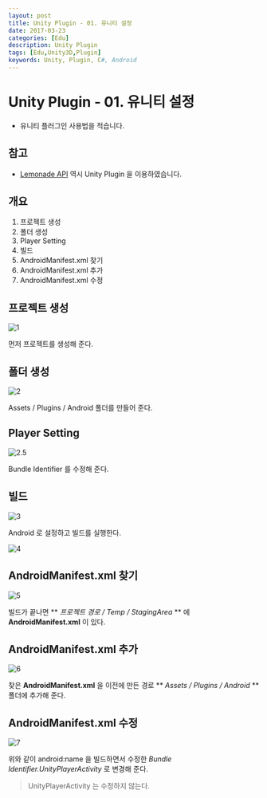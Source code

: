```yaml
---
layout: post
title: Unity Plugin - 01. 유니티 설정
date: 2017-03-23
categories: [Edu]
description: Unity Plugin
tags: [Edu,Unity3D,Plugin]
keywords: Unity, Plugin, C#, Android
---
```


# Unity Plugin - 01. 유니티 설정

- 유니티 플러그인 사용법을 적습니다.

## 참고
- [Lemonade API](https://github.com/kyechan99/lemonade-android-api-unity-example) 역시 Unity Plugin 을 이용하였습니다.

## 개요
  1. 프로젝트 생성
  2. 폴더 생성
  3. Player Setting
  4. 빌드
  5. AndroidManifest.xml 찾기
  6. AndroidManifest.xml 추가
  7. AndroidManifest.xml 수정

  
## 프로젝트 생성
![1](http://postfiles1.naver.net/MjAxNzAzMjNfNjcg/MDAxNDkwMjI4MjM0MjQz.Rh_v7QJZcDkVuUoVA_kpJT39b1xaJ4PTEPxKt3t4fsog.a9jdiFwZXm4OE561q9AGiUVjJV-VT1S-u5VyKT0Smhgg.PNG.kyechan99/0.PNG?type=w1)

먼저 프로젝트를 생성해 준다.

## 폴더 생성
![2](http://postfiles1.naver.net/MjAxNzAzMjNfMTEx/MDAxNDkwMjI4MzMyNDQ2.B3VA8MkKaetsqFFMD4fo3pXl49R7m6C8QqOyCghWdGsg.a4402Gn53cGqB0-7nbT9ROGgtqSOamg6fnQSMrtOLQUg.PNG.kyechan99/001.PNG?type=w1)

Assets / Plugins / Android 폴더를 만들어 준다.

## Player Setting
![2.5](http://postfiles1.naver.net/MjAxNzAzMjNfMTk5/MDAxNDkwMjI4MDAzNjEw.zNIC-n_MMaQkVsrJsfVuaaVUcqLk3noxgeqycjSU9rYg.kbhDUYuxgIuwwnyivGLOpQ3klhcd6ce659m9r2U_TWEg.PNG.kyechan99/1.5.PNG?type=w1)

Bundle Identifier 를 수정해 준다.

## 빌드
![3](http://postfiles5.naver.net/MjAxNzAzMjNfNDEg/MDAxNDkwMjI4MjM0MDQ4.T0FoUL9ykNtzXxDVwQCAIPWnQhuMaFhW8NIFywIhgAIg.B5gN1c69MRkOwPmqWxASWrLHOq3Q_qWGl2MylLEo1pwg.PNG.kyechan99/0.5.PNG?type=w1)

Android 로 설정하고 빌드를 실행한다.

![4](http://postfiles7.naver.net/MjAxNzAzMjNfMTA3/MDAxNDkwMjI4MDA0MTM4.cSHKAZoHmXEDznQ9uul_cwNXUVq2HUUnryLB5t-XNhcg.CQ4i9X4JOLcShQD7mY0m4hwXQ97_nMG4Gb1aErl78UUg.PNG.kyechan99/2.PNG?type=w1)

## AndroidManifest.xml 찾기
![5](http://postfiles4.naver.net/MjAxNzAzMjNfMyAg/MDAxNDkwMjI4MDA0Mzc1.hhrJsGPfh49e1GQcJWdZ05ojGtVzzQOxQ0IPYbr9GlEg.v5o5LOk9WTixauKMREKuyCLZ0vZF7-zGckP2_9xnwtYg.PNG.kyechan99/3.PNG?type=w1)

빌드가 끝나면 ** *프로젝트 경로 / Temp / StagingArea* ** 에 **AndroidManifest.xml** 이 있다.

## AndroidManifest.xml 추가
![6](http://postfiles10.naver.net/MjAxNzAzMjNfNTYg/MDAxNDkwMjI4MDA0NTAz.cnexSySDMlmTpD6sbQFoA7a7GwxTaDZbTYZW9kevI2sg.MNT4V3t0A5Y4wnMEbmGmAHSsu0bMIJud8C8DMo2ilt8g.PNG.kyechan99/4.PNG?type=w1)

찾은 **AndroidManifest.xml** 을 이전에 만든 경로 ** *Assets / Plugins / Android* ** 폴더에 추가해 준다.


## AndroidManifest.xml 수정
![7](http://postfiles11.naver.net/MjAxNzAzMjNfMTYg/MDAxNDkwMjI4MDA1MDgw.mlgnNqqO1rKVWdZPbdd0DCPf-fpsB-wq-2yZ1g82Av8g.hdDqXlSDvcqy8zDZqPpKsKkosuZj783NaTwliEZbe8sg.PNG.kyechan99/6.PNG?type=w1)

위와 같이 android:name 을 빌드하면서 수정한 *Bundle Identifier.UnityPlayerActivity* 로 변경해 준다.

> UnityPlayerActivity 는 수정하지 않는다.




